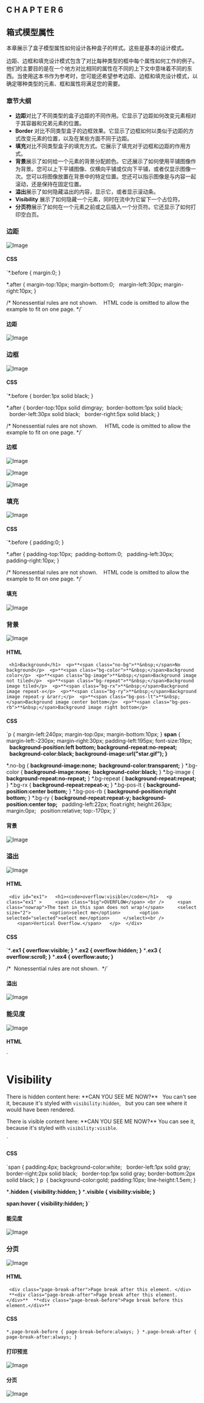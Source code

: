 ## C H A P T E R 6

## 箱式模型属性

本章展示了盒子模型属性如何设计各种盒子的样式。这些是基本的设计模式。

边距、边框和填充设计模式包含了对比每种类型的框中每个属性如何工作的例子。他们的主要目的是在一个地方对比相同的属性在不同的上下文中意味着不同的东西。当使用这本书作为参考时，您可能还希望参考边距、边框和填充设计模式，以确定哪种类型的元素、框和属性将满足您的需要。

### 章节大纲

*   **边距**对比了不同类型的盒子边距的不同作用。它显示了边距如何改变元素相对于其容器和兄弟元素的位置。
*   **Border** 对比不同类型盒子的边框效果。它显示了边框如何以类似于边距的方式改变元素的位置，以及在某些方面不同于边距。
*   **填充**对比不同类型盒子的填充方式。它展示了填充对于边框和边距的作用方式。
*   **背景**展示了如何给一个元素的背景分配颜色。它还展示了如何使用平铺图像作为背景。您可以上下平铺图像、仅横向平铺或仅向下平铺，或者仅显示图像一次。您可以将图像放置在背景中的特定位置。您还可以指示图像是与内容一起滚动，还是保持在固定位置。
*   **溢出**展示了如何隐藏溢出的内容，显示它，或者显示滚动条。
*   **Visibility** 展示了如何隐藏一个元素，同时在流中为它留下一个占位符。
*   **分页符**展示了如何在一个元素之前或之后插入一个分页符。它还显示了如何打印空白页。

### 边距

![Image](images/U0601.jpg)

#### CSS

`*.before { margin:0; }

*.after { margin-top:10px; margin-bottom:0;
  margin-left:30px; margin-right:10px; }

/* Nonessential rules are not shown.
   HTML code is omitted to allow the example to fit on one page. */`

#### 边距

![Image](images/p113-01.jpg)

### 边框

![Image](images/U0602.jpg)

#### CSS

`*.before { border:1px solid black; }

*.after { border-top:10px solid dimgray;  border-bottom:1px solid black;
  border-left:30px solid black;   border-right:5px solid black; }

/* Nonessential rules are not shown.
    HTML code is omitted to allow the example to fit on one page. */`

#### 边框

![Image](images/p115-01.jpg)

![Image](images/p116-01.jpg)

![Image](images/p117-01.jpg)

### 填充

![Image](images/U0603.jpg)

#### CSS

`*.before { padding:0; }

*.after { padding-top:10px;  padding-bottom:0;
  padding-left:30px; padding-right:10px; }

/* Nonessential rules are not shown.
   HTML code is omitted to allow the example to fit on one page. */`

#### 填充

![Image](images/p119-01.jpg)

### 背景

![Image](images/U0604.jpg)

#### HTML

` <h1>Background</h1>
 <p>**<span class="no-bg">**&nbsp;</span>No background</p>
 <p>**<span class="bg-color">**&nbsp;</span>Background color</p>
 <p>**<span class="bg-image">**&nbsp;</span>Background image not tiled</p>
 <p>**<span class="bg-repeat">**&nbsp;</span>Background image tiled</p>
 <p>**<span class="bg-rx">**&nbsp;</span>Background image repeat-x</p>
 <p>**<span class="bg-ry">**&nbsp;</span>Background image repeat-y &rarr;</p>
 <p>**<span class="bg-pos-lt">**&nbsp;</span>Background image center bottom</p>
 <p>**<span class="bg-pos-rb">**&nbsp;</span>Background image right bottom</p>`

#### CSS

`p { margin-left:240px; margin-top:0px; margin-bottom:10px; }
**span** { margin-left:-230px; margin-right:30px; padding-left:195px; font-size:19px;
  **background-position:left bottom; background-repeat:no-repeat;**
  **background-color:black; background-image:url("star.gif"); }**

*.no-bg { **background-image:none;  background-color:transparent;** }
*.bg-color { **background-image:none;  background-color:black;** }
*.bg-image { **background-repeat:no-repeat;** }
*.bg-repeat { **background-repeat:repeat;** }
*.bg-rx { **background-repeat:repeat-x;** }
*.bg-pos-lt { **background-position:center bottom;** }
*.bg-pos-rb { **background-position:right bottom;** }
*.bg-ry { **background-repeat:repeat-y; background-position:center top;**
  padding-left:22px; float:right; height:263px; margin:0px;
  position:relative; top:-170px; }`

#### 背景

![Image](images/p121-01.jpg)

### 溢出

![Image](images/U0605.jpg)

#### HTML

` <div id="ex1">
  <h1><code>overflow:visible</code></h1>
  <p class="ex1" >
    <span class="big">OVERFLOW</span> <br />
    <span class="nowrap">The text in this span does not wrap!</span>
    <select size="2">
      <option>select me</option>
      <option selected="selected">select me</option>
    </select><br />
    <span>Vertical Overflow.</span>
  </p>
 </div>`

#### CSS

`***.ex1 { overflow:visible; }**
***.ex2 { overflow:hidden; }**
***.ex3 { overflow:scroll; }**
***.ex4 { overflow:auto; }**

/*  Nonessential rules are not shown.  */`

#### 溢出

![Image](images/p123-01.jpg)

### 能见度

![Image](images/U0606.jpg)

#### HTML

`<h1>Visibility</h1>

<p>There is hidden content here: **<span class="hidden">CAN YOU SEE ME NOW?</span>**
  You can't see it, because it's styled with <code>visibility:hidden</code>,
  but you can see where it would have been rendered. </p>

<p>There is visible content here: **<span class="visible">CAN YOU SEE ME NOW?</span>** You can see
it, because it's styled with <code>visibility:visible</code>. </p>`

#### CSS

`span { padding:4px; background-color:white;
  border-left:1px solid gray; border-right:2px solid black;
  border-top:1px solid gray; border-bottom:2px solid black; }
p  { background-color:gold; padding:10px; line-height:1.5em; }

***.hidden { visibility:hidden; }**
***.visible { visibility:visible; }**

**span:hover { visibility:hidden; }**`

#### 能见度

![Image](images/p125-01.jpg)

### 分页

![Image](images/U0607.jpg)

#### HTML

` <div class="page-break-after">Page break after this element. </div>
 **<div class="page-break-after">Page break after this element. </div>**
 **<div class="page-break-before">Page break before this element.</div>**`

#### CSS

`*.page-break-before { page-break-before:always; }
*.page-break-after { page-break-after:always; }`

#### 打印预览

![Image](images/U0608.jpg)

#### 分页

![Image](images/p127-01.jpg)